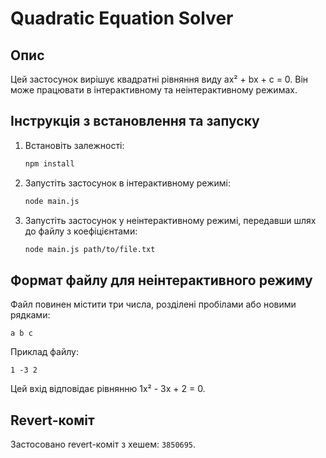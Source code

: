 # Quadratic Equation Solver

## Опис
Цей застосунок вирішує квадратні рівняння виду ax² + bx + c = 0. Він може працювати в інтерактивному та неінтерактивному режимах.

## Інструкція з встановлення та запуску

1. Встановіть залежності:
   ```sh
   npm install
   ```
2. Запустіть застосунок в інтерактивному режимі:
   ```sh
   node main.js
   ```
3. Запустіть застосунок у неінтерактивному режимі, передавши шлях до файлу з коефіцієнтами:
   ```sh
   node main.js path/to/file.txt
   ```

## Формат файлу для неінтерактивного режиму
Файл повинен містити три числа, розділені пробілами або новими рядками:
```
a b c
```
Приклад файлу:
```
1 -3 2
```
Цей вхід відповідає рівнянню 1x² - 3x + 2 = 0.

## Revert-коміт
Застосовано revert-коміт з хешем: `3850695`. 

